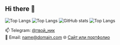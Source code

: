 ## Hi there 👋
![Top Langs](https://github-readme-stats.vercel.app/api/top-langs/?username=oncominglane&layout=compact&theme=dark)
![Top Langs](https://github-readme-stats.vercel.app/api/top-langs/?username=oncominglane&layout=compact&langs_count=8&theme=dark&hide=TeX)
![GitHub stats](https://github-readme-stats.vercel.app/api?username=oncominglane&show_icons=true&theme=dark)
![Top Langs](https://github-readme-stats.vercel.app/api/top-langs/?username=oncominglane&layout=compact&hide=Jupyter%20Notebook&theme=dark)

📫 Telegram: [@твой_ник](https://t.me/твой_ник)  
📧 Email: name@domain.com
🌐 [Сайт или портфолио](https://example.com)


<!--
**oncominglane/oncominglane** is a ✨ _special_ ✨ repository because its `README.md` (this file) appears on your GitHub profile.

Here are some ideas to get you started:

- 🔭 I’m currently working on ...
- 🌱 I’m currently learning ...
- 👯 I’m looking to collaborate on ...
- 🤔 I’m looking for help with ...
- 💬 Ask me about ...
- 📫 How to reach me: ...
- 😄 Pronouns: ...
- ⚡ Fun fact: ...
-->
